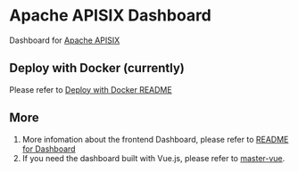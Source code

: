 <!--
#
# Licensed to the Apache Software Foundation (ASF) under one or more
# contributor license agreements.  See the NOTICE file distributed with
# this work for additional information regarding copyright ownership.
# The ASF licenses this file to You under the Apache License, Version 2.0
# (the "License"); you may not use this file except in compliance with
# the License.  You may obtain a copy of the License at
#
#     http://www.apache.org/licenses/LICENSE-2.0
#
# Unless required by applicable law or agreed to in writing, software
# distributed under the License is distributed on an "AS IS" BASIS,
# WITHOUT WARRANTIES OR CONDITIONS OF ANY KIND, either express or implied.
# See the License for the specific language governing permissions and
# limitations under the License.
#
-->
# Apache APISIX Dashboard

Dashboard for [Apache APISIX](https://github.com/apache/apisix-dashboard)

## Deploy with Docker (currently)

Please refer to [Deploy with Docker README](./compose/README.md)

## More

1. More infomation about the frontend Dashboard, please refer to [README for Dashboard](./README-dashboard.md)
2. If you need the dashboard built with Vue.js, please refer to [master-vue](https://github.com/apache/apisix-dashboard/tree/master-vue).

